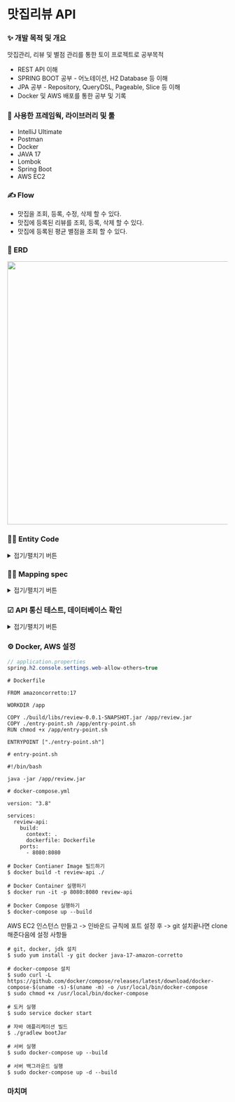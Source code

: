 # 맛집리뷰 API
### ✨ 개발 목적 및 개요
맛집관리, 리뷰 및 별점 관리를 통한 토이 프로젝트로 공부목적

- REST API 이해
- SPRING BOOT 공부 - 어노테이션, H2 Database 등 이해
- JPA 공부 - Repository, QueryDSL, Pageable, Slice 등 이해 
- Docker 및 AWS 배포를 통한 공부 및 기록


### 🔨 사용한 프레임웍, 라이브러리 및 툴
- IntelliJ Ultimate
- Postman
- Docker
- JAVA 17
- Lombok
- Spring Boot
- AWS EC2


### ✍ Flow
- 맛집을 조회, 등록, 수정, 삭제 할 수 있다.
- 맛집에 등록된 리뷰를 조회, 등록, 삭제 할 수 있다.
- 맛집에 등록된 평균 별점을 조회 할 수 있다.


### 📜 ERD
<p align="center">
  <img width="600" src = "https://github.com/ksm1569/RestaurantReview/assets/34292113/809bf957-d2e8-46ff-a6f4-f3f9a8691eca">
</p>


### 👨‍💻 Entity Code
<details>
<summary>접기/펼치기 버튼</summary>
<div markdown="1">

- restaurant

  <img width="600" src="https://github.com/ksm1569/DevBlog/assets/34292113/7bf7d0d9-50be-4497-baf8-7e2f1ae0ae4e">

- menu

  <img width="600" src="https://github.com/ksm1569/DevBlog/assets/34292113/c50be997-ce77-4bb1-96bb-90e9a47bc534">

- review

  <img width="600" src="https://github.com/ksm1569/DevBlog/assets/34292113/9b8c05b6-18eb-410f-9800-3914f2dba8bc">

</div>
</details>


### 🧑‍💻 Mapping spec

<details>
<summary>접기/펼치기 버튼</summary>
<div markdown="2">

<br></br>
- 맛집 리스트 전체 조회

GET /restaurants
```JSON
[
  {
    "id": Long,
    "name": string,
    "address": string,
    "createdAt": string,
    "updatedAt": string
  },
]
```
<br></br>
- 해당 맛집 정보 조회 

GET /restaurant/{restaurantId}
```JSON
{
  "id": Long,
  "name": string,
  "address": string,
  "createdAt": string,
  "updatedAt": string,
  "menus": [
    {"id": Long, "name": string, "price": int, "createdAt": string, "updatedAt": string},
    {"id": Long, "name": string, "price": int, "createdAt": string, "updatedAt": string},
  ]
}
```
<br></br>
- 맛집 등록
 
POST /restaurant
```JSON
{
  "name": string,
  "address": string,
  "menus": [
    {"name": string, "price": int},
  ]
}
```
<br></br>
- 맛집 수정

PUT /restaurant/{restaurantId}
```JSON
{
  "name": string,
  "address": string,
  "menus": [
    {"name": string, "price": int},
  ]
}
```
<br></br>
- 맛집 삭제

DELETE /restaurant/{restaurantId}

<br></br>
- 리뷰 등록

POST /review
```JSON
{
  "restaurantId": int,
  "content": string,
  "score": float
}
```
<br></br>
- 리뷰 삭제

DELETE /review/{reviewId}
<br></br>
- 맛집에 등록된 전체 리뷰 조회

GET /restaurant/{restaurantId}/reviews
```JSON
{
  "avgScore": float, // 평균 별점
  "reviews": [
    {"id": int, "content": string, "score": float, "createdAt": string},
    {"id": int, "content": string, "score": float, "createdAt": string},
    {"id": int, "content": string, "score": float, "createdAt": string}
  ],
  "page": {
    "offset": int,
    "limit": int
  }
}
```
<br></br>

</div>
</details>


### ☑ API 통신 테스트, 데이터베이스 확인
<details>
<summary>접기/펼치기 버튼</summary>
<div markdown="3">

- API테스트
  
  <img width="600" src="https://github.com/ksm1569/RestaurantReview/assets/34292113/c75f7f3d-f652-4e18-b6e0-94be7a0e7596">


- 맛집 테이블 조회

  <img width="600" src="https://github.com/ksm1569/RestaurantReview/assets/34292113/54c86c82-8343-4ec3-9d9c-f99e899a4ac4">


- 리뷰 테이블 조회

  <img width="600" src="https://github.com/ksm1569/RestaurantReview/assets/34292113/75e5405a-0964-45bc-8ef2-ad9d784de14e">


</div>
</details>


### ⚙ Docker, AWS 설정
```Java
// application.properties
spring.h2.console.settings.web-allow-others=true
```

```Shell
# Dockerfile

FROM amazoncorretto:17

WORKDIR /app

COPY ./build/libs/review-0.0.1-SNAPSHOT.jar /app/review.jar
COPY ./entry-point.sh /app/entry-point.sh
RUN chmod +x /app/entry-point.sh

ENTRYPOINT ["./entry-point.sh"]
```

```Shell
# entry-point.sh

#!/bin/bash

java -jar /app/review.jar
```

```Shell
# docker-compose.yml

version: "3.8"

services:
  review-api:
    build:
      context: .
      dockerfile: Dockerfile
    ports:
      - 8080:8080
```

```Shell
# Docker Contianer Image 빌드하기
$ docker build -t review-api ./

# Docker Container 실행하기
$ docker run -it -p 8080:8080 review-api

# Docker Compose 실행하기
$ docker-compose up --build

```

AWS EC2 인스턴스 만들고 -> 인바운드 규칙에 포트 설정 후 -> git 설치끝나면 clone 해준다음에 설정 사항들

```Shell
# git, docker, jdk 설치
$ sudo yum install -y git docker java-17-amazon-corretto

# docker-compose 설치
$ sudo curl -L https://github.com/docker/compose/releases/latest/download/docker-compose-$(uname -s)-$(uname -m) -o /usr/local/bin/docker-compose
$ sudo chmod +x /usr/local/bin/docker-compose

# 도커 실행
$ sudo service docker start

# 자바 애플리케이션 빌드
$ ./gradlew bootJar

# 서버 실행
$ sudo docker-compose up --build

# 서버 백그라운드 실행
$ sudo docker-compose up -d --build

```

### 마치며
